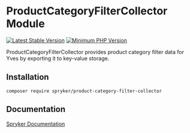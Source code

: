 # ProductCategoryFilterCollector Module
[![Latest Stable Version](https://poser.pugx.org/spryker/product-category-filter-collector/v/stable.svg)](https://packagist.org/packages/spryker/product-category-filter-collector)
[![Minimum PHP Version](https://img.shields.io/badge/php-%3E%3D%208.2-8892BF.svg)](https://php.net/)

ProductCategoryFilterCollector provides product category filter data for Yves by exporting it to key-value storage.

## Installation

```
composer require spryker/product-category-filter-collector
```

## Documentation

[Spryker Documentation](https://docs.spryker.com)
